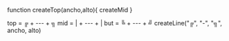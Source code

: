 function createTop(ancho,alto){
    createMid
}
        
top = ╔ + --- + ╗
mid = | + --- + |
but = ╚ + --- + ╝
createLine("╔", "-", "╗", ancho, alto)